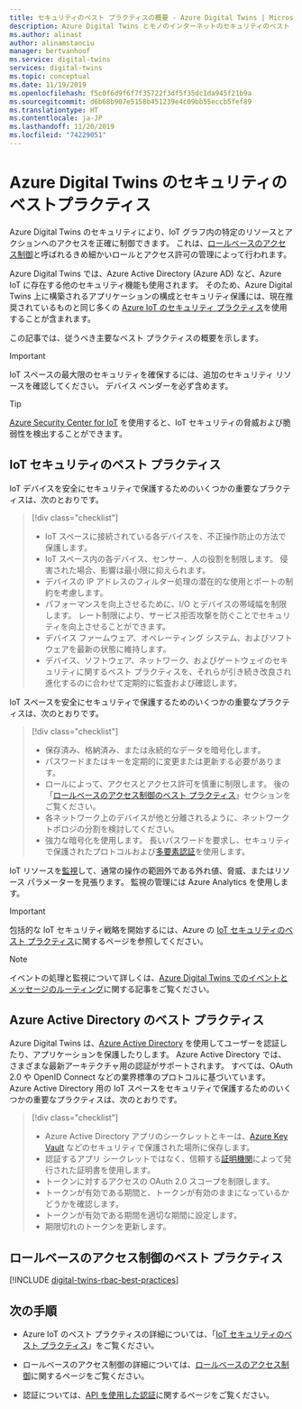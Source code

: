 ```yaml
---
title: セキュリティのベスト プラクティスの概要 - Azure Digital Twins | Microsoft Docs
description: Azure Digital Twins とモノのインターネットのセキュリティのベスト プラクティスについて説明します。
ms.author: alinast
author: alinamstanciu
manager: bertvanhoof
ms.service: digital-twins
services: digital-twins
ms.topic: conceptual
ms.date: 11/19/2019
ms.openlocfilehash: f5c0f6d9f6f7f35722f3df5f35dc1da945f21b9a
ms.sourcegitcommit: d6b68b907e5158b451239e4c09bb55eccb5fef89
ms.translationtype: HT
ms.contentlocale: ja-JP
ms.lasthandoff: 11/20/2019
ms.locfileid: "74229051"
---
```

# <a name="azure-digital-twins-security-best-practices"></a>Azure Digital Twins のセキュリティのベストプラクティス

Azure Digital Twins のセキュリティにより、IoT グラフ内の特定のリソースとアクションへのアクセスを正確に制御できます。 これは、[ロールベースのアクセス制御](./security-role-based-access-control.md)と呼ばれるきめ細かいロールとアクセス許可の管理によって行われます。

Azure Digital Twins では、Azure Active Directory (Azure AD) など、Azure IoT に存在する他のセキュリティ機能も使用されます。 そのため、Azure Digital Twins 上に構築されるアプリケーションの構成とセキュリティ保護には、現在推奨されているものと同じ多くの [Azure IoT のセキュリティ プラクティス](../iot-fundamentals/iot-security-best-practices.md)を使用することが含まれます。

この記事では、従うべき主要なベスト プラクティスの概要を示します。

> [!IMPORTANT]
> IoT スペースの最大限のセキュリティを確保するには、追加のセキュリティ リソースを確認してください。 デバイス ベンダーを必ず含めます。

> [!TIP]
> [Azure Security Center for IoT](https://docs.microsoft.com/azure/asc-for-iot/) を使用すると、IoT セキュリティの脅威および脆弱性を検出することができます。

## <a name="iot-security-best-practices"></a>IoT セキュリティのベスト プラクティス

IoT デバイスを安全にセキュリティで保護するためのいくつかの重要なプラクティスは、次のとおりです。

> [!div class="checklist"]
> * IoT スペースに接続されている各デバイスを、不正操作防止の方法で保護します。
> * IoT スペース内の各デバイス、センサー、人の役割を制限します。 侵害された場合、影響は最小限に抑えられます。
> * デバイスの IP アドレスのフィルター処理の潜在的な使用とポートの制約を考慮します。
> * パフォーマンスを向上させるために、I/O とデバイスの帯域幅を制限します。 レート制限により、サービス拒否攻撃を防ぐことでセキュリティを向上させることができます。
> * デバイス ファームウェア、オペレーティング システム、およびソフトウェアを最新の状態に維持します。
> * デバイス、ソフトウェア、ネットワーク、およびゲートウェイのセキュリティに関するベスト プラクティスを、それらが引き続き改良され進化するのに合わせて定期的に監査および確認します。

IoT スペースを安全にセキュリティで保護するためのいくつかの重要なプラクティスは、次のとおりです。

> [!div class="checklist"]
> * 保存済み、格納済み、または永続的なデータを暗号化します。
> * パスワードまたはキーを定期的に変更または更新する必要があります。
> * ロールによって、アクセスとアクセス許可を慎重に制限します。 後の「[ロールベースのアクセス制御のベスト プラクティス](#role-based-access-control-best-practices)」セクションをご覧ください。
> * 各ネットワーク上のデバイスが他と分離されるように、ネットワーク トポロジの分割を検討してください。
> * 強力な暗号化を使用します。 長いパスワードを要求し、セキュリティで保護されたプロトコルおよび[多要素認証](https://docs.microsoft.com/azure/active-directory/authentication/concept-mfa-howitworks)を使用します。

IoT リソースを[監視](./how-to-configure-monitoring.md)して、通常の操作の範囲外である外れ値、脅威、またはリソース パラメーターを見張ります。 監視の管理には Azure Analytics を使用します。

> [!IMPORTANT]
> 包括的な IoT セキュリティ戦略を開始するには、Azure の [IoT セキュリティのベスト プラクティス](../iot-fundamentals/iot-security-best-practices.md)に関するページを参照してください。

> [!NOTE]
> イベントの処理と監視について詳しくは、[Azure Digital Twins でのイベントとメッセージのルーティング](./concepts-events-routing.md)に関する記事をご覧ください。

## <a name="azure-active-directory-best-practices"></a>Azure Active Directory のベスト プラクティス

Azure Digital Twins は、[Azure Active Directory](https://docs.microsoft.com/azure/active-directory/authentication/) を使用してユーザーを認証したり、アプリケーションを保護したりします。 Azure Active Directory では、さまざまな最新アーキテクチャ用の認証がサポートされます。 すべては、OAuth 2.0 や OpenID Connect などの業界標準のプロトコルに基づいています。 Azure Active Directory 用の IoT スペースをセキュリティで保護するためのいくつかの重要なプラクティスは、次のとおりです。

> [!div class="checklist"]
> * Azure Active Directory アプリのシークレットとキーは、[Azure Key Vault](https://azure.microsoft.com/services/key-vault/) などのセキュリティで保護された場所に保存します。
> * 認証するアプリ シークレットではなく、信頼する[証明機関](../active-directory/authentication/active-directory-certificate-based-authentication-get-started.md)によって発行された証明書を使用します。
> * トークンに対するアクセスの OAuth 2.0 スコープを制限します。
> * トークンが有効である期間と、トークンが有効のままになっているかどうかを確認します。
> * トークンが有効である期間を適切な期間に設定します。
> * 期限切れのトークンを更新します。

## <a name="role-based-access-control-best-practices"></a>ロールベースのアクセス制御のベスト プラクティス

[!INCLUDE [digital-twins-rbac-best-practices](../../includes/digital-twins-rbac-best-practices.md)]

## <a name="next-steps"></a>次の手順

* Azure IoT のベスト プラクティスの詳細については、「[IoT セキュリティのベスト プラクティス](../iot-fundamentals/iot-security-best-practices.md)」をご覧ください。

* ロールベースのアクセス制御の詳細については、[ロールベースのアクセス制御](./security-role-based-access-control.md)に関するページをご覧ください。

* 認証については、[API を使用した認証](./security-authenticating-apis.md)に関するページをご覧ください。